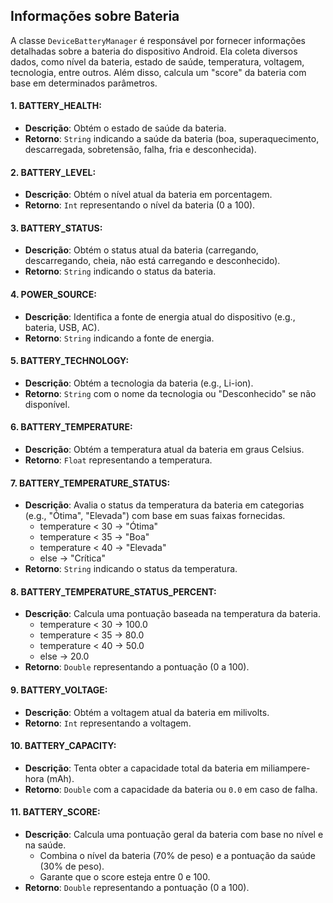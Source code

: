 
## Informações sobre Bateria

A classe `DeviceBatteryManager` é responsável por fornecer informações detalhadas sobre a bateria do dispositivo Android. Ela coleta diversos dados, como nível da bateria, estado de saúde, temperatura, voltagem, tecnologia, entre outros. Além disso, calcula um "score" da bateria com base em determinados parâmetros.

#### 1. BATTERY_HEALTH:
-   **Descrição**: Obtém o estado de saúde da bateria.
-   **Retorno**: `String` indicando a saúde da bateria (boa, superaquecimento, descarregada, sobretensão, falha, fria e desconhecida).

#### 2. BATTERY_LEVEL:
-   **Descrição**: Obtém o nível atual da bateria em porcentagem.
-   **Retorno**: `Int` representando o nível da bateria (0 a 100).

#### 3. BATTERY_STATUS:
-   **Descrição**: Obtém o status atual da bateria (carregando, descarregando, cheia, não está carregando e desconhecido).
-   **Retorno**: `String` indicando o status da bateria.

#### 4. POWER_SOURCE:
-   **Descrição**: Identifica a fonte de energia atual do dispositivo (e.g., bateria, USB, AC).
-   **Retorno**: `String` indicando a fonte de energia.

#### 5. BATTERY_TECHNOLOGY:
-   **Descrição**: Obtém a tecnologia da bateria (e.g., Li-ion).
-   **Retorno**: `String` com o nome da tecnologia ou "Desconhecido" se não disponível.

#### 6. BATTERY_TEMPERATURE:
-   **Descrição**: Obtém a temperatura atual da bateria em graus Celsius.
-   **Retorno**: `Float` representando a temperatura.

#### 7. BATTERY_TEMPERATURE_STATUS:
-   **Descrição**: Avalia o status da temperatura da bateria em categorias (e.g., "Ótima", "Elevada") com base em suas faixas fornecidas.
    - temperature < 30 -> "Ótima"
    - temperature < 35 -> "Boa"
    - temperature < 40 -> "Elevada"
    - else -> "Crítica"
-   **Retorno**: `String` indicando o status da temperatura.


#### 8. BATTERY_TEMPERATURE_STATUS_PERCENT:
-   **Descrição**: Calcula uma pontuação baseada na temperatura da bateria.
    - temperature < 30 -> 100.0
    - temperature < 35 -> 80.0
    - temperature < 40 -> 50.0
    - else -> 20.0
-   **Retorno**: `Double` representando a pontuação (0 a 100).

#### 9. BATTERY_VOLTAGE:
-   **Descrição**: Obtém a voltagem atual da bateria em milivolts.
-   **Retorno**: `Int` representando a voltagem.

#### 10. BATTERY_CAPACITY:
-   **Descrição**: Tenta obter a capacidade total da bateria em miliampere-hora (mAh).
-   **Retorno**: `Double` com a capacidade da bateria ou `0.0` em caso de falha.


#### 11. BATTERY_SCORE:
-   **Descrição**: Calcula uma pontuação geral da bateria com base no nível e na saúde.
    -   Combina o nível da bateria (70% de peso) e a pontuação da saúde (30% de peso).
    -  	 Garante que o score esteja entre 0 e 100.
-   **Retorno**: `Double` representando a pontuação (0 a 100).
